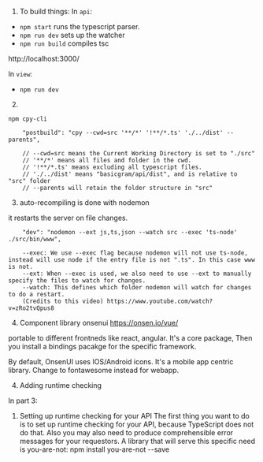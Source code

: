 
1. To build things: 
In `api`: 

* `npm start` runs the typescript parser. 
* `npm run dev` sets up the watcher
* `npm run build` compiles tsc

http://localhost:3000/

In `view`: 

* `npm run dev` 

2. 

`npm cpy-cli` 

```
    "postbuild": "cpy --cwd=src '**/*' '!**/*.ts' './../dist' --parents", 
    
    // --cwd=src means the Current Working Directory is set to "./src"
    // '**/*' means all files and folder in the cwd.
    // '!**/*.ts' means excluding all typescript files.
    // './../dist' means "basicgram/api/dist", and is relative to "src" folder
    // --parents will retain the folder structure in "src"

```

3. auto-recompiling is done with nodemon

it restarts the server on file changes.

```
    "dev": "nodemon --ext js,ts,json --watch src --exec 'ts-node' ./src/bin/www",

    --exec: We use --exec flag because nodemon will not use ts-node, instead will use node if the entry file is not ".ts". In this case www is not.
    --ext: When --exec is used, we also need to use --ext to manually specify the files to watch for changes.
    --watch: This defines which folder nodemon will watch for changes to do a restart.
    (Credits to this video) https://www.youtube.com/watch?v=zRo2tvQpus8
```

4. Component library onsenui 
https://onsen.io/vue/

portable to different frontneds like react, angular. It's a core package, Then you install a bindings pacakge for the specific framework.

By default, OnsenUI uses IOS/Android icons. It's a mobile app centric library. 
Change to fontawesome instead for webapp. 


4. Adding runtime checking

In part 3: 
1. Setting up runtime checking for your API
The first thing you want to do is to set up runtime checking for your API, because TypeScript does not do that. Also you may also need to produce comprehensible error messages for your requestors. A library that will serve this specific need is you-are-not:
npm install you-are-not --save